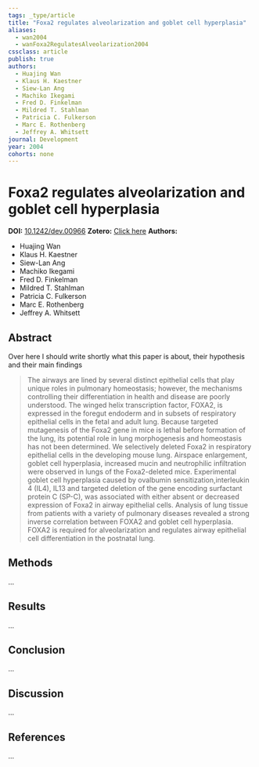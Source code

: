 ```yaml
---
tags: _type/article
title: "Foxa2 regulates alveolarization and goblet cell hyperplasia"
aliases:
  - wan2004
  - wanFoxa2RegulatesAlveolarization2004
cssclass: article
publish: true
authors:
  - Huajing Wan
  - Klaus H. Kaestner
  - Siew-Lan Ang
  - Machiko Ikegami
  - Fred D. Finkelman
  - Mildred T. Stahlman
  - Patricia C. Fulkerson
  - Marc E. Rothenberg
  - Jeffrey A. Whitsett
journal: Development
year: 2004
cohorts: none
---
```

# Foxa2 regulates alveolarization and goblet cell hyperplasia
**DOI:** [10.1242/dev.00966](https://www.doi.org/10.1242/dev.00966)
**Zotero:** [Click here](zotero://select/items/@wanFoxa2RegulatesAlveolarization2004)
**Authors:**
  - Huajing Wan
  - Klaus H. Kaestner
  - Siew-Lan Ang
  - Machiko Ikegami
  - Fred D. Finkelman
  - Mildred T. Stahlman
  - Patricia C. Fulkerson
  - Marc E. Rothenberg
  - Jeffrey A. Whitsett

## Abstract
Over here I should write shortly what this paper is about, their hypothesis and their main findings
> The airways are lined by several distinct epithelial cells that play unique roles in pulmonary homeostasis; however, the mechanisms controlling their differentiation in health and disease are poorly understood. The winged helix transcription factor, FOXA2, is expressed in the foregut endoderm and in subsets of respiratory epithelial cells in the fetal and adult lung. Because targeted mutagenesis of the Foxa2 gene in mice is lethal before formation of the lung, its potential role in lung morphogenesis and homeostasis has not been determined. We selectively deleted Foxa2 in respiratory epithelial cells in the developing mouse lung. Airspace enlargement, goblet cell hyperplasia, increased mucin and neutrophilic infiltration were observed in lungs of the Foxa2-deleted mice. Experimental goblet cell hyperplasia caused by ovalbumin sensitization,interleukin 4 (IL4), IL13 and targeted deletion of the gene encoding surfactant protein C (SP-C), was associated with either absent or decreased expression of Foxa2 in airway epithelial cells. Analysis of lung tissue from patients with a variety of pulmonary diseases revealed a strong inverse correlation between FOXA2 and goblet cell hyperplasia. FOXA2 is required for alveolarization and regulates airway epithelial cell differentiation in the postnatal lung.

## Methods
...

## Results
...

## Conclusion
...

## Discussion
...

## References
...